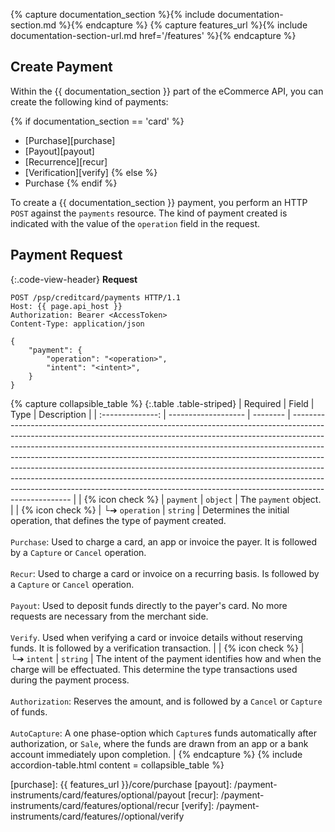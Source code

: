 {% capture documentation_section %}{% include documentation-section.md %}{% endcapture %}
{% capture features_url %}{% include documentation-section-url.md href='/features' %}{% endcapture %}

## Create Payment

Within the {{ documentation_section }} part of the eCommerce API, you can create
the following kind of payments:

{% if documentation_section == 'card' %}

*   [Purchase][purchase]
*   [Payout][payout]
*   [Recurrence][recur]
*   [Verification][verify]
{% else %}
*   Purchase
{% endif %}

To create a {{ documentation_section }} payment, you perform an HTTP `POST`
against the `payments` resource. The kind of payment created is indicated with
the value of the `operation` field in the request.

## Payment Request

{:.code-view-header}
**Request**

```http
POST /psp/creditcard/payments HTTP/1.1
Host: {{ page.api_host }}
Authorization: Bearer <AccessToken>
Content-Type: application/json

{
    "payment": {
        "operation": "<operation>",
        "intent": "<intent>",
    }
}
```

{% capture collapsible_table %}
{:.table .table-striped}
|     Required     | Field               | Type     | Description                                                                                                                                                                                                                                                                                                                                                                                                                                                                                                                                                                               |
| :--------------: | ------------------- | -------- | ----------------------------------------------------------------------------------------------------------------------------------------------------------------------------------------------------------------------------------------------------------------------------------------------------------------------------------------------------------------------------------------------------------------------------------------------------------------------------------------------------------------------------------------------------------------------------------------- |
| {% icon check %} | `payment`           | `object` | The `payment` object.                                                                                                                                                                                                                                                                                                                                                                                                                                                                                                                                                                 |
| {% icon check %} | └➔&nbsp;`operation` | `string` | Determines the initial operation, that defines the type of payment created.<br> <br> `Purchase`: Used to charge a card, an app or invoice the payer. It is followed by a `Capture` or `Cancel` operation.<br> <br> `Recur`: Used to charge a card or invoice on a recurring basis. Is followed by a `Capture` or `Cancel` operation.<br> <br>`Payout`: Used to deposit funds directly to the payer's card. No more requests are necessary from the merchant side.<br> <br>`Verify`. Used when verifying a card or invoice details without reserving funds. It is followed by a verification transaction. |
| {% icon check %} | └➔&nbsp;`intent`    | `string` | The intent of the payment identifies how and when the charge will be effectuated. This determine the type transactions used during the payment process.<br> <br>`Authorization`: Reserves the amount, and is followed by a `Cancel` or `Capture` of funds.<br> <br>`AutoCapture`: A one phase-option which `Capture`s funds automatically after authorization, or `Sale`, where the funds are drawn from an app or a bank account immediately upon completion.                                                                                                                                                                                          |
{% endcapture %}
{% include accordion-table.html content = collapsible_table %}

[purchase]: {{ features_url }}/core/purchase
[payout]: /payment-instruments/card/features/optional/payout
[recur]: /payment-instruments/card/features/optional/recur
[verify]: /payment-instruments/card/features//optional/verify
